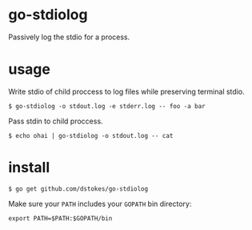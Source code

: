 go-stdiolog
===========

Passively log the stdio for a process.

usage
=====

Write stdio of child proccess to log files while preserving terminal stdio.

```shell
$ go-stdiolog -o stdout.log -e stderr.log -- foo -a bar
```

Pass stdin to child proccess.

```shell
$ echo ohai | go-stdiolog -o stdout.log -- cat
```

install
=======
```shell
$ go get github.com/dstokes/go-stdiolog
```

Make sure your `PATH` includes your `GOPATH` bin directory:

```shell
export PATH=$PATH:$GOPATH/bin
```
